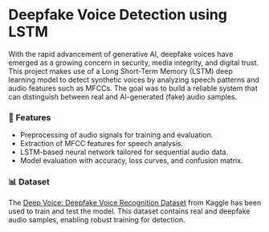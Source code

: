 # Deepfake Voice Detection using LSTM

With the rapid advancement of generative AI, deepfake voices have emerged as a growing concern in security, media integrity, and digital trust. This project makes use of a Long Short-Term Memory (LSTM) deep learning model to detect synthetic voices by analyzing speech patterns and audio features such as MFCCs. The goal was to build a reliable system that can distinguish between real and AI-generated (fake) audio samples.

### 🚀 Features

* Preprocessing of audio signals for training and evaluation.
* Extraction of MFCC features for speech analysis.
* LSTM-based neural network tailored for sequential audio data.
* Model evaluation with accuracy, loss curves, and confusion matrix.

### 📊 Dataset
The [Deep Voice: Deepfake Voice Recognition Dataset](https://www.kaggle.com/datasets/birdy654/deep-voice-deepfake-voice-recognition) from Kaggle has been used to train and test the model. This dataset contains real and deepfake audio samples, enabling robust training for detection.
